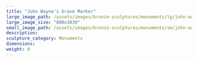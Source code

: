 ```yaml
---
title: "John Wayne's Grave Marker"
large_image_path: /assets/images/bronze-sculptures/monuments/lg/john-wayne-grave-marker.jpg
large_image_size: "800x1039"
small_image_path: /assets/images/bronze-sculptures/monuments/sm/john-wayne-grave-marker.jpg
description:
sculpture_category: Monuments
dimensions:
weight: 0
---
```

